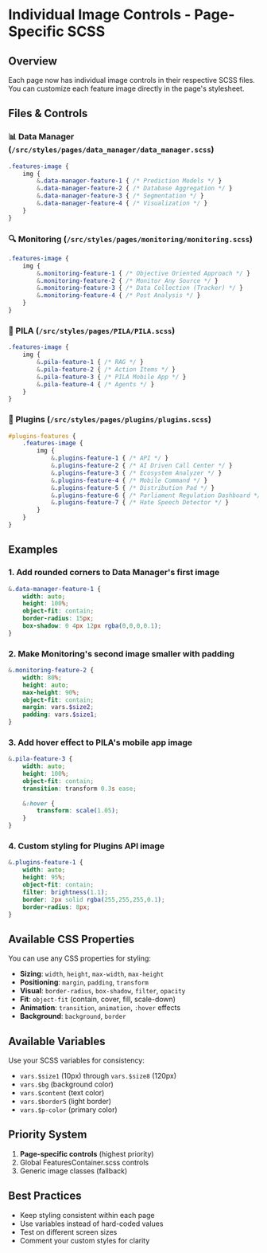 # Individual Image Controls - Page-Specific SCSS

## Overview
Each page now has individual image controls in their respective SCSS files. You can customize each feature image directly in the page's stylesheet.

## Files & Controls

### 📊 Data Manager (`/src/styles/pages/data_manager/data_manager.scss`)
```scss
.features-image {
    img {
        &.data-manager-feature-1 { /* Prediction Models */ }
        &.data-manager-feature-2 { /* Database Aggregation */ }
        &.data-manager-feature-3 { /* Segmentation */ }
        &.data-manager-feature-4 { /* Visualization */ }
    }
}
```

### 🔍 Monitoring (`/src/styles/pages/monitoring/monitoring.scss`)
```scss
.features-image {
    img {
        &.monitoring-feature-1 { /* Objective Oriented Approach */ }
        &.monitoring-feature-2 { /* Monitor Any Source */ }
        &.monitoring-feature-3 { /* Data Collection (Tracker) */ }
        &.monitoring-feature-4 { /* Post Analysis */ }
    }
}
```

### 🤖 PILA (`/src/styles/pages/PILA/PILA.scss`)
```scss
.features-image {
    img {
        &.pila-feature-1 { /* RAG */ }
        &.pila-feature-2 { /* Action Items */ }
        &.pila-feature-3 { /* PILA Mobile App */ }
        &.pila-feature-4 { /* Agents */ }
    }
}
```

### 🔌 Plugins (`/src/styles/pages/plugins/plugins.scss`)
```scss
#plugins-features {
    .features-image {
        img {
            &.plugins-feature-1 { /* API */ }
            &.plugins-feature-2 { /* AI Driven Call Center */ }
            &.plugins-feature-3 { /* Ecosystem Analyzer */ }
            &.plugins-feature-4 { /* Mobile Command */ }
            &.plugins-feature-5 { /* Distribution Pad */ }
            &.plugins-feature-6 { /* Parliament Regulation Dashboard */ }
            &.plugins-feature-7 { /* Hate Speech Detector */ }
        }
    }
}
```

## Examples

### 1. Add rounded corners to Data Manager's first image
```scss
&.data-manager-feature-1 {
    width: auto;
    height: 100%;
    object-fit: contain;
    border-radius: 15px;
    box-shadow: 0 4px 12px rgba(0,0,0,0.1);
}
```

### 2. Make Monitoring's second image smaller with padding
```scss
&.monitoring-feature-2 {
    width: 80%;
    height: auto;
    max-height: 90%;
    object-fit: contain;
    margin: vars.$size2;
    padding: vars.$size1;
}
```

### 3. Add hover effect to PILA's mobile app image
```scss
&.pila-feature-3 {
    width: auto;
    height: 100%;
    object-fit: contain;
    transition: transform 0.3s ease;
    
    &:hover {
        transform: scale(1.05);
    }
}
```

### 4. Custom styling for Plugins API image
```scss
&.plugins-feature-1 {
    width: auto;
    height: 95%;
    object-fit: contain;
    filter: brightness(1.1);
    border: 2px solid rgba(255,255,255,0.1);
    border-radius: 8px;
}
```

## Available CSS Properties
You can use any CSS properties for styling:

- **Sizing**: `width`, `height`, `max-width`, `max-height`
- **Positioning**: `margin`, `padding`, `transform`
- **Visual**: `border-radius`, `box-shadow`, `filter`, `opacity`
- **Fit**: `object-fit` (contain, cover, fill, scale-down)
- **Animation**: `transition`, `animation`, `:hover` effects
- **Background**: `background`, `border`

## Available Variables
Use your SCSS variables for consistency:

- `vars.$size1` (10px) through `vars.$size8` (120px)
- `vars.$bg` (background color)
- `vars.$content` (text color)
- `vars.$border5` (light border)
- `vars.$p-color` (primary color)

## Priority System
1. **Page-specific controls** (highest priority)
2. Global FeaturesContainer.scss controls
3. Generic image classes (fallback)

## Best Practices
- Keep styling consistent within each page
- Use variables instead of hard-coded values
- Test on different screen sizes
- Comment your custom styles for clarity
